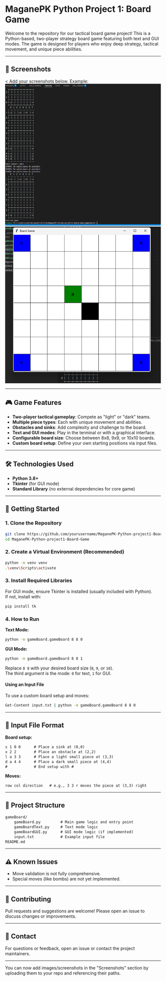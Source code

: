 # MaganePK Python Project 1: Board Game

Welcome to the repository for our tactical board game project! This is a Python-based, two-player strategy board game featuring both text and GUI modes. The game is designed for players who enjoy deep strategy, tactical movement, and unique piece abilities.

---

## 📸 Screenshots

<
Add your screenshots below. Example:
![Text Mode Screenshot](/gameBoard/images/text.png)
![GUI Mode Screenshot](/gameBoard/images/gui.png)


---

## 🎮 Game Features

- **Two-player tactical gameplay**: Compete as "light" or "dark" teams.
- **Multiple piece types**: Each with unique movement and abilities.
- **Obstacles and sinks**: Add complexity and challenge to the board.
- **Text and GUI modes**: Play in the terminal or with a graphical interface.
- **Configurable board size**: Choose between 8x8, 9x9, or 10x10 boards.
- **Custom board setup**: Define your own starting positions via input files.

---

## 🛠️ Technologies Used

- **Python 3.8+**
- **Tkinter** (for GUI mode)
- **Standard Library** (no external dependencies for core game)

---

## 🚀 Getting Started

### 1. Clone the Repository

```sh
git clone https://github.com/yourusername/MaganePK-Python-project1-Board-Game.git
cd MaganePK-Python-project1-Board-Game
```

### 2. Create a Virtual Environment (Recommended)

```sh
python -m venv venv
.\venv\Scripts\activate
```

### 3. Install Required Libraries

For GUI mode, ensure Tkinter is installed (usually included with Python).  
If not, install with:

```sh
pip install tk
```

### 4. How to Run

**Text Mode:**
```sh
python -m gameBoard.gameBoard 8 8 0
```

**GUI Mode:**
```sh
python -m gameBoard.gameBoard 8 8 1
```

Replace `8 8` with your desired board size (`8`, `9`, or `10`).  
The third argument is the mode: `0` for text, `1` for GUI.

#### Using an Input File

To use a custom board setup and moves:

```sh
Get-Content input.txt | python -m gameBoard.gameBoard 8 8 0
```

---

## 📄 Input File Format

**Board setup:**
```
s 1 0 0      # Place a sink at (0,0)
x 2 2        # Place an obstacle at (2,2)
l a 3 3      # Place a light small piece at (3,3)
d a 4 4      # Place a dark small piece at (4,4)
#            # End setup with #
```

**Moves:**
```
row col direction   # e.g., 3 3 r moves the piece at (3,3) right
```

---

## 📝 Project Structure

```
gameBoard/
    gameBoard.py         # Main game logic and entry point
    gameBoardText.py     # Text mode logic
    gameBoardGUI.py      # GUI mode logic (if implemented)
    input.txt            # Example input file
README.md
```

---

## ⚠️ Known Issues

- Move validation is not fully comprehensive.
- Special moves (like bombs) are not yet implemented.

---

## 🤝 Contributing

Pull requests and suggestions are welcome! Please open an issue to discuss changes or improvements.

---

## 📧 Contact

For questions or feedback, open an issue or contact the project maintainers.

---

You can now add images/screenshots in the "Screenshots" section by uploading them to your repo and referencing their paths.
